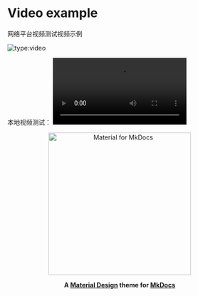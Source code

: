 # Video example

网络平台视频测试视频示例

![type:video](https://www.bilibili.com/video/BV1d8411h7KN?t=2.5)

本地视频测试：
![type:video](./source/video/X32_LoadScene.mp4)


<p align="center">
  <a href="https://squidfunk.github.io/mkdocs-material/">
    <img src="https://raw.githubusercontent.com/squidfunk/mkdocs-material/master/.github/assets/logo.svg" width="320" alt="Material for MkDocs">
  </a>
</p>

<p align="center">
  <strong>
    A 
    <a href="https://material.io/">Material Design</a> 
    theme for 
    <a href="https://www.mkdocs.org/">MkDocs</a>
  </strong>
</p>